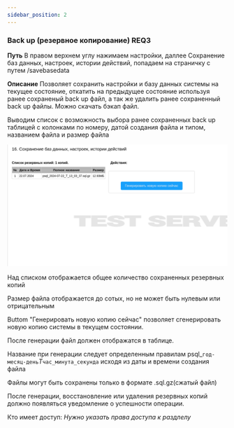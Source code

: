 ```yaml
---
sidebar_position: 2
---
```

### Back up (резервное копирование) REQ3

**Путь**
В правом верхнем углу нажимаем настройки, даллее Сохранение баз данных, настроек, истории действий,
попадаем на страничку с путем /savebasedata

**Описание**
Позволяет сохранить настройки и базу данных системы на текущее состояние, откатить на предыдущее состояние используя ранее сохраненый back up файл, а так же удалить ранее сохраненный back up файлы.
Можно скачать бэкап файл.

Выводим список с возможность выбора ранее сохраненных back up таблицей с колонками по номеру, датой создания файла и типом, названием файла и размер файла

![Пример изображения странички BackUp](/img/Screenshot.png)

Над списком отображается общее количество сохраненных резервных копий

Размер файла отображается до сотых, но не может быть нулевым или отрицательным

Buttom "Генерировать новую копию сейчас" позволяет сгенерировать новую копию системы в текущем состоянии.

После генерации файл должен отображатся в таблице.

Название при генерации следует определенным правилам psql_`год-месяц-день`_T_`час_минута_секунда` исходя из даты и времени создания файла

Файлы могут быть сохранены только в формате .sql.gz(сжатый файл)

После генерации, восстановление или удаления резервных копий должно появляться уведомление о успешности операции.

Кто имеет доступ: *Нужно указать права доступа к раздлелу*

